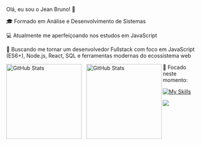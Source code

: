 Olá, eu sou o Jean Bruno! 👋

🎓 Formado em Análise e Desenvolvimento de Sistemas

💻 Atualmente me aperfeiçoando nos estudos em JavaScript

🚀 Buscando me tornar um desenvolvedor Fullstack com foco em JavaScript (ES6+), Node.js, React, SQL e ferramentas modernas do ecossistema web

<p>
  <img 
    align="left" 
    alt="GitHub Stats" 
    height="200" 
    style="padding-right: 10px;" 
    src="https://github-readme-stats.vercel.app/api?username=Jeaanb&show_icons=true&theme=tokyonight&include_all_commits=true&locale=pt-br" 
  />

<img 
      align="left" 
      alt="GitHub Stats" 
      height="200" 
      src="https://github-readme-stats.vercel.app/api/top-langs/?username=Jeaanb&theme=tokyonight&layout=compact&custom_title=Tecnologias&langs_count=9" 
  />

</p>

🧠 Focado neste momento:

[![My Skills](https://skillicons.dev/icons?i=js,html,css)](https://skillicons.dev)

<a href="https://www.linkedin.com/in/jean-bruno-gomes-/" target="_blank"><img src="https://img.shields.io/badge/-LinkedIn-%230077B5?style=for-the-badge&logo=linkedin&logoColor=white" target="_blank"></a> 
